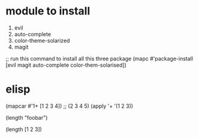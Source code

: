 # module to install

1. evil
2. auto-complete
3. color-theme-solarized
4. magit

;; run this command to install all this three package
(mapc #'package-install [evil magit auto-complete color-them-solarised])

# elisp

(mapcar #'1+ [1 2 3 4])
;; (2 3 4 5)
(apply '+ '(1 2 3))

(length "foobar")

(length [1 2 3])
